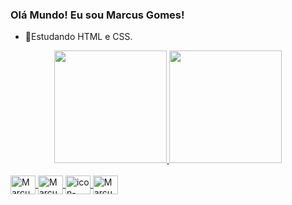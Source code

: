 ### Olá Mundo! Eu sou Marcus Gomes!

- 🌱Estudando HTML e CSS.
<div align="center">
  <a href="https://github.com/marcusgsx">
  <img height="180em" src="https://github-readme-stats.vercel.app/api?username=marcusgsx&show_icons=true&theme=gotham&include_all_commits=true&count_private=true"/>
  <img height="180em" src="https://github-readme-stats.vercel.app/api/top-langs/?username=marcusgsx&layout=compact&langs_count=7&theme=gotham"/>
</div>
  <div style="display: inline_block"><br>
    <img align="center" alt="Marcus-Html" height="30" width="40" src="https://cdn.jsdelivr.net/gh/devicons/devicon/icons/html5/html5-plain-wordmark.svg"> 
    <img align="center" alt="Marcus-Css" height="30" width="40" src="https://cdn.jsdelivr.net/gh/devicons/devicon/icons/css3/css3-plain-wordmark.svg" >
    <img align="center" alt="icon-github" height="30" width= "40" src="https://cdn.jsdelivr.net/gh/devicons/devicon/icons/github/github-original-wordmark.svg">
    <img align="center" alt="Marcus-Js" height="30" width= "40"  src="https://cdn.jsdelivr.net/gh/devicons/devicon/icons/javascript/javascript-original.svg" />
     

  </div>
